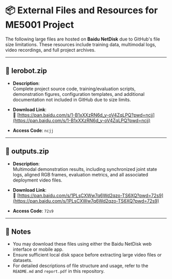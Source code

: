 # 📦 External Files and Resources for ME5001 Project

The following large files are hosted on **Baidu NetDisk** due to GitHub's file size limitations. These resources include training data, multimodal logs, video recordings, and full project archives.

---

## 🔹 lerobot.zip

- **Description**:  
  Complete project source code, training/evaluation scripts, demonstration figures, configuration templates, and additional documentation not included in GitHub due to size limits.

- **Download Link**:  
  🔗 [https://pan.baidu.com/s/1-B1xXXzRN6d_y-oV4ZqLPQ?pwd=ncjj](https://pan.baidu.com/s/1-B1xXXzRN6d_y-oV4ZqLPQ?pwd=ncjj)

- **Access Code**: `ncjj`

---

## 🔹 outputs.zip

- **Description**:  
  Multimodal demonstration results, including synchronized joint state logs, aligned RGB frames, evaluation metrics, and all associated deployment video files.

- **Download Link**:  
  🔗 [https://pan.baidu.com/s/1PLsCXWw7q6Wd2qzo-TS6XQ?pwd=72s9](https://pan.baidu.com/s/1PLsCXWw7q6Wd2qzo-TS6XQ?pwd=72s9)

- **Access Code**: `72s9`

---

## 📝 Notes

- You may download these files using either the Baidu NetDisk web interface or mobile app.
- Ensure sufficient local disk space before extracting large video files or datasets.
- For detailed descriptions of file structure and usage, refer to the `README.md` and `report.pdf` in this repository.
